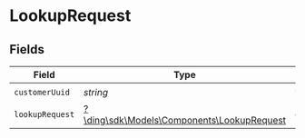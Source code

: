 # LookupRequest


## Fields

| Field                                                                                  | Type                                                                                   | Required                                                                               | Description                                                                            |
| -------------------------------------------------------------------------------------- | -------------------------------------------------------------------------------------- | -------------------------------------------------------------------------------------- | -------------------------------------------------------------------------------------- |
| `customerUuid`                                                                         | *string*                                                                               | :heavy_check_mark:                                                                     | N/A                                                                                    |
| `lookupRequest`                                                                        | [?\ding\sdk\Models\Components\LookupRequest](../../Models/Components/LookupRequest.md) | :heavy_minus_sign:                                                                     | N/A                                                                                    |